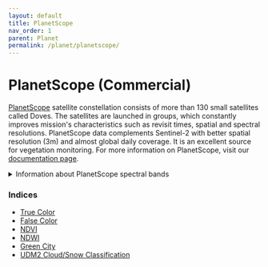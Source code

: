 ```yaml
---
layout: default
title: PlanetScope
nav_order: 1
parent: Planet
permalink: /planet/planetscope/
---
```


# PlanetScope (Commercial)

<a href="https://www.planet.com/products/monitoring/">PlanetScope</a> satellite constellation consists of more than 130 small satellites called Doves. The satellites are launched in groups, which constantly improves mission's characteristics such as revisit times, spatial and spectral resolutions. PlanetScope data complements Sentinel-2 with better spatial resolution (3m) and almost global daily coverage. It is an excellent source for vegetation monitoring. For more information on PlanetScope, visit our <a href="https://docs.sentinel-hub.com/api/latest/#/data/PlanetScope">documentation page</a>.

<details markdown="block">
<summary>Information about PlanetScope spectral bands</summary>

The spectral bands of PlanetScope data are the following if you order a 4-band <a href = "https://docs.sentinel-hub.com/api/latest/data/planet/planet-scope/#productbundle-parameter">product bundle</a>:

- *B1 - Blue, resolution 3m*
 
- *B2 - Green, resolution 3m*
 
- *B3 - Red, resolution 3m*
 
- *B4 - Near Infrared, resolution 3m*

The spectral bands of PlanetScope data are the following if you order a 8-band product bundle:

- *B1 - Coastal Blue, resolution 3m*
 
- *B2 - Blue, resolution 3m*
 
- *B3 - Green I, resolution 3m* 
 
- *B4 - Green, resolution 3m*
 
- *B5 - Yellow, resolution 3m*
 
- *B6 - Red, resolution 3m*
 
- *B7 - Red Edge, resolution 3m*
 
- *B8 - Near-infrared, resolution 3m*

</details>

### Indices

 - [True Color](/planet_scope/true_color)
 - [False Color](/planet_scope/false_color)
 - [NDVI](/planet_scope/ndvi)
 - [NDWI](/planet_scope/ndwi)
 - [Green City](/planet_scope/green_city)
 - [UDM2 Cloud/Snow Classification](/planet_scope/cloud_classification)
